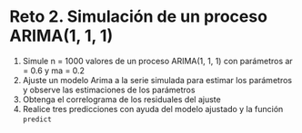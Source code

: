 # Reto 2. Simulación de un proceso ARIMA(1, 1, 1)

1. Simule n = 1000 valores de un proceso ARIMA(1, 1, 1) con parámetros ar = 0.6 y ma = 0.2
2. Ajuste un modelo Arima a la serie simulada para estimar los parámetros y observe las estimaciones de los parámetros
3. Obtenga el correlograma de los residuales del ajuste
4. Realice tres predicciones con ayuda del modelo ajustado y la función `predict`
